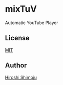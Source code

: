 # mixTuV

Automatic YouTube Player

## License

[MIT](https://github.com/shimoju/mixTuV/blob/master/LICENSE)

## Author

[Hiroshi Shimoju](https://github.com/shimoju)
